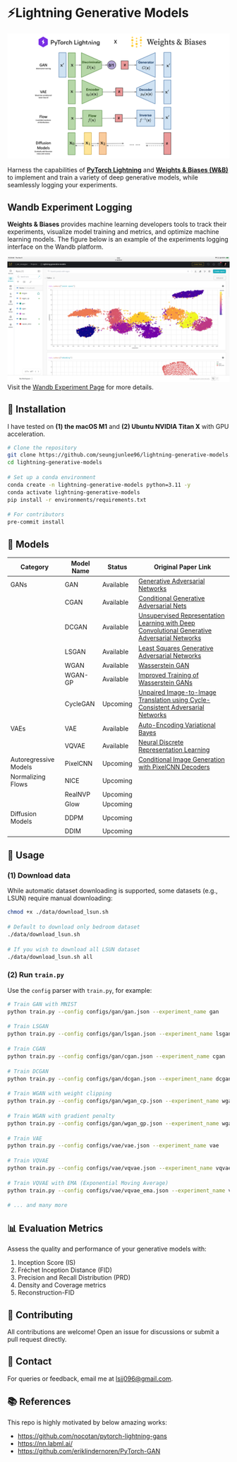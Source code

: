 #  ⚡️Lightning Generative Models
![generative_models](assets/generative_models.png)

Harness the capabilities of **[PyTorch Lightning](https://lightning.ai/)** and **[Weights & Biases (W&B)](https://wandb.ai/site)** to implement and train a variety of deep generative models, while seamlessly logging your experiments.

## Wandb Experiment Logging
**Weights & Biases** provides machine learning developers tools to track their experiments, visualize model training and metrics, and optimize machine learning models.
The figure below is an example of the experiments logging interface on the Wandb platform.

![Wandb Experiments](assets/wandb_experiments.png)
Visit the [Wandb Experiment Page](https://wandb.ai/i_am_seungjun/Lightning%2520generative%2520models?workspace%253Duser-i_am_seungjun) for more details.

## 🔧 Installation
I have tested on **(1) the macOS M1** and **(2) Ubuntu NVIDIA Titan X** with GPU acceleration.

```bash
# Clone the repository
git clone https://github.com/seungjunlee96/lightning-generative-models.git
cd lightning-generative-models

# Set up a conda environment
conda create -n lightning-generative-models python=3.11 -y
conda activate lightning-generative-models
pip install -r environments/requirements.txt

# For contributors
pre-commit install
```


## 🌟 Models
| Category             | Model Name | Status    | Original Paper Link                                                                                      |
|----------------------|------------|-----------|---------------------------------------------------------------------------------------------------------|
| GANs                 | GAN        | Available | [Generative Adversarial Networks](https://arxiv.org/abs/1406.2661)                                       |
|                      | CGAN       | Available | [Conditional Generative Adversarial Nets](https://arxiv.org/abs/1411.1784)                               |
|                      | DCGAN      | Available | [Unsupervised Representation Learning with Deep Convolutional Generative Adversarial Networks](https://arxiv.org/abs/1511.06434) |
|                      | LSGAN      | Available | [Least Squares Generative Adversarial Networks](https://arxiv.org/abs/1611.04076)                        |
|                      | WGAN       | Available | [Wasserstein GAN](https://arxiv.org/abs/1701.07875)                                                      |
|                      | WGAN-GP    | Available | [Improved Training of Wasserstein GANs](https://arxiv.org/abs/1704.00028)                               |
|                      | CycleGAN   | Upcoming  | [Unpaired Image-to-Image Translation using Cycle-Consistent Adversarial Networks](https://junyanz.github.io/CycleGAN/) |
| VAEs                 | VAE        | Available | [Auto-Encoding Variational Bayes](https://arxiv.org/abs/1312.6114)                                       |
|                      | VQVAE      | Available | [Neural Discrete Representation Learning](https://arxiv.org/abs/1711.00937)                              |
| Autoregressive Models| PixelCNN   | Upcoming  | [Conditional Image Generation with PixelCNN Decoders](https://ar5iv.org/abs/1606.05328)                  |
| Normalizing Flows    | NICE       | Upcoming  |                                                                                                         |
|                      | RealNVP    | Upcoming  |                                                                                                         |
|                      | Glow       | Upcoming  |                                                                                                         |
| Diffusion Models     | DDPM       | Upcoming  |                                                                                                         |
|                      | DDIM       | Upcoming  |                                                                                                         |


## 🚀 Usage
### (1) Download data
While automatic dataset downloading is supported, some datasets (e.g., LSUN) require manual downloading:

```bash
chmod +x ./data/download_lsun.sh

# Default to download only bedroom dataset
./data/download_lsun.sh

# If you wish to download all LSUN dataset
./data/download_lsun.sh all
```

### (2) Run `train.py`
Use the `config` parser with `train.py`, for example:

```bash
# Train GAN with MNIST
python train.py --config configs/gan/gan.json --experiment_name gan

# Train LSGAN
python train.py --config configs/gan/lsgan.json --experiment_name lsgan

# Train CGAN
python train.py --config configs/gan/cgan.json --experiment_name cgan

# Train DCGAN
python train.py --config configs/gan/dcgan.json --experiment_name dcgan

# Train WGAN with weight clipping
python train.py --config configs/gan/wgan_cp.json --experiment_name wgan_cp

# Train WGAN with gradient penalty
python train.py --config configs/gan/wgan_gp.json --experiment_name wgan_gp

# Train VAE
python train.py --config configs/vae/vae.json --experiment_name vae

# Train VQVAE
python train.py --config configs/vae/vqvae.json --experiment_name vqvae

# Train VQVAE with EMA (Exponential Moving Average)
python train.py --config configs/vae/vqvae_ema.json --experiment_name vqvae_ema

# ... and many more
```

## 📊 Evaluation Metrics
Assess the quality and performance of your generative models with:

1. Inception Score (IS)
2. Fréchet Inception Distance (FID)
3. Precision and Recall Distribution (PRD)
4. Density and Coverage metrics
5. Reconstruction-FID

## 🤝 Contributing
All contributions are welcome! Open an issue for discussions or submit a pull request directly.

## 📩 Contact
For queries or feedback, email me at lsjj096@gmail.com.

## 📚 References
This repo is highly motivated by below amazing works:
- https://github.com/nocotan/pytorch-lightning-gans
- https://nn.labml.ai/
- https://github.com/eriklindernoren/PyTorch-GAN